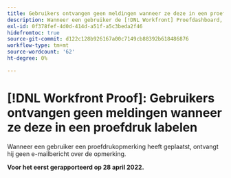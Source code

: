```yaml
---
title: Gebruikers ontvangen geen meldingen wanneer ze deze in een proefdruk labelen
description: Wanneer een gebruiker de [!DNL Workfront] Proefdashboard, het [!UICONTROL Proofs to manage] en [!UICONTROL Proofs awaiting decision reports] 0 rapporten weergeven in de verschillende categorieën (totaal, op tijd, enz.).
exl-id: 0f378fef-4d0d-414d-a51f-a5c3beda2f46
hidefromtoc: true
source-git-commit: d122c128b926167a00c7149cb88392b618486876
workflow-type: tm+mt
source-wordcount: '62'
ht-degree: 0%

---
```


# [!DNL Workfront Proof]: Gebruikers ontvangen geen meldingen wanneer ze deze in een proefdruk labelen

Wanneer een gebruiker een proefdrukopmerking heeft geplaatst, ontvangt hij geen e-mailbericht over de opmerking.

**Voor het eerst gerapporteerd op 28 april 2022.**
